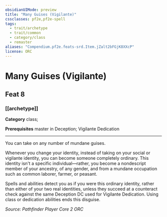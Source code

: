 ```yaml
---
obsidianUIMode: preview
title: "Many Guises (Vigilante)"
cssclasses: pf2e,pf2e-spell
tags:
  - trait/archetype
  - trait/common
  - category/class
  - remaster
aliases: "Compendium.pf2e.feats-srd.Item.jZalt2bFGjK8XXcP"
license: ORC
---
```

# Many Guises (Vigilante)
## Feat 8
### [[archetype]]

**Category** class; 



**Prerequisites** master in Deception; Vigilante Dedication
* * *
You can take on any number of mundane guises.

Whenever you change your identity, instead of taking on your social or vigilante identity, you can become someone completely ordinary. This identity isn't a specific individual—rather, you become a nondescript member of your ancestry, of any gender, and from a mundane occupation such as common laborer, farmer, or peasant.

Spells and abilities detect you as if you were this ordinary identity, rather than either of your two real identities, unless they succeed at a counteract check against the same Deception DC used for Vigilante Dedication. Using class or dedication abilities ends this disguise.

*Source: Pathfinder Player Core 2*
*ORC*